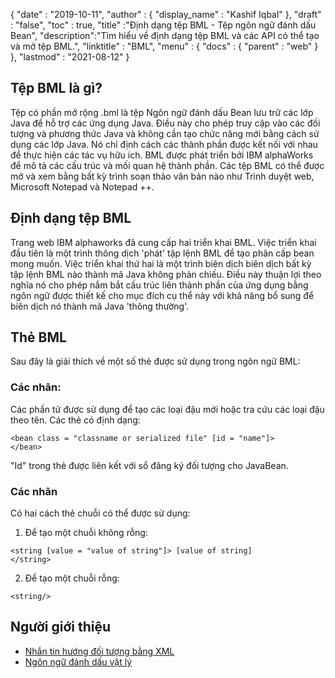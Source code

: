 {
  "date" : "2019-10-11",
  "author" : {
    "display_name" : "Kashif Iqbal"
},
  "draft" : "false",
  "toc" : true,
  "title" :"Định dạng tệp BML - Tệp ngôn ngữ đánh dấu Bean",
  "description":"Tìm hiểu về định dạng tệp BML và các API có thể tạo và mở tệp BML.",
  "linktitle" : "BML",
  "menu" : {
    "docs" : {
      "parent" : "web"
}
},
  "lastmod" : "2021-08-12"
}

## Tệp BML là gì?

Tệp có phần mở rộng .bml là tệp Ngôn ngữ đánh dấu Bean lưu trữ các lớp Java để hỗ trợ các ứng dụng Java. Điều này cho phép truy cập vào các đối tượng và phương thức Java và không cần tạo chức năng mới bằng cách sử dụng các lớp Java. Nó chỉ định cách các thành phần được kết nối với nhau để thực hiện các tác vụ hữu ích. BML được phát triển bởi IBM alphaWorks để mô tả các cấu trúc và mối quan hệ thành phần. Các tệp BML có thể được mở và xem bằng bất kỳ trình soạn thảo văn bản nào như Trình duyệt web, Microsoft Notepad và Notepad ++.

## Định dạng tệp BML

Trang web IBM alphaworks đã cung cấp hai triển khai BML. Việc triển khai đầu tiên là một trình thông dịch 'phát' tập lệnh BML để tạo phân cấp bean mong muốn. Việc triển khai thứ hai là một trình biên dịch biên dịch bất kỳ tập lệnh BML nào thành mã Java không phản chiếu. Điều này thuận lợi theo nghĩa nó cho phép nắm bắt cấu trúc liên thành phần của ứng dụng bằng ngôn ngữ được thiết kế cho mục đích cụ thể này với khả năng bổ sung để biên dịch nó thành mã Java 'thông thường'.

## Thẻ BML

Sau đây là giải thích về một số thẻ được sử dụng trong ngôn ngữ BML:

### Các<bean> nhãn:

Các<bean> phần tử được sử dụng để tạo các loại đậu mới hoặc tra cứu các loại đậu theo tên. Các<bean> thẻ có định dạng:
```
<bean class = "classname or serialized file" [id = "name"]>
</bean>
```
"Id" trong thẻ được liên kết với sổ đăng ký đối tượng cho JavaBean.

### Các<string> nhãn

Có hai cách thẻ chuỗi có thể được sử dụng:

1. Để tạo một chuỗi không rỗng:

```
<string [value = "value of string"]> [value of string]
</string>
```
2. Để tạo một chuỗi rỗng:

```
<string/>
```
## Người giới thiệu

* [Nhắn tin hướng đối tượng bằng XML](https://docs.oracle.com/cd/A87860_01/doc/appdev.817/a86030/adx16nt5.htm)
* [Ngôn ngữ đánh dấu vật lý](http://web.mit.edu/mecheng/pml/standards.htm)


